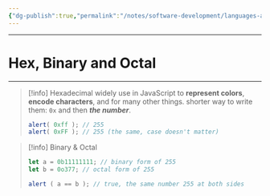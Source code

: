 ```yaml
---
{"dg-publish":true,"permalink":"/notes/software-development/languages-and-frameworks/web-development/front-end/javascript-vanilla/04-data-types/01-numbers/02-hex-binary-and-octal-numbers/","tags":["programming","webdevelopment","frontend","JavaScript"],"created":"2025-07-13T15:24:56.109+08:00"}
---
```


---
# Hex, Binary and Octal

--- 

> [!info] Hexadecimal
> widely use in JavaScript to __represent colors__, __encode characters__, and for many other things.
> shorter way to write them: `0x` and then ___the number___.
> ```javascript
> alert( 0xff ); // 255
> alert( 0xFF ); // 255 (the same, case doesn't matter)
> ```

>[!info] Binary & Octal
>```javascript
>let a = 0b11111111; // binary form of 255
>let b = 0o377; // octal form of 255
>
>alert ( a == b ); // true, the same number 255 at both sides
>```
